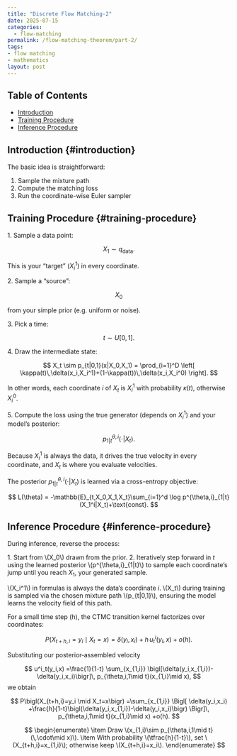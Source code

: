 ```yaml
---
title: "Discrete Flow Matching-2"
date: 2025-07-15
categories:
  - flow-matching
permalink: /flow-matching-theorem/part-2/  
tags:
- flow matching 
- mathematics
layout: post
---
```




<!-- Load MathJax so LaTeX renders in GitHub Pages without touching layouts -->
<script>
  window.MathJax = {
    tex: {
      inlineMath: [['\\(','\\)'], ['\\[','\\]']]
    }
  };
</script>
<script src="https://cdn.jsdelivr.net/npm/mathjax@3/es5/tex-mml-chtml.js"></script>


## Table of Contents
- [Introduction](#introduction)
- [Training Procedure](#training-procedure)
- [Inference Procedure](#inference-procedure)





## Introduction {#introduction} 


The basic idea is straightforward:

  1. Sample the mixture path
  2. Compute the matching loss
  3. Run the coordinate-wise Euler sampler



## Training Procedure {#training-procedure}

1\. Sample a data point:

$$
X_1 \sim q_{\mathrm{data}}.
$$

This is your “target” $(X_i^1)$ in every coordinate.

2\. Sample a “source”:

$$
X_0
$$

from your simple prior (e.g. uniform or noise).

3\. Pick a time:

$$
t \sim U[0,1].
$$

4\. Draw the intermediate state:

$$
X_t \sim p_{t|0,1}(x|X_0,X_1) = \prod_{i=1}^D \left[ \kappa(t)\,\delta(x_i,X_i^1)+(1-\kappa(t))\,\delta(x_i,X_i^0) \right].
$$

In other words, each coordinate $i$ of $X_t$ is $X_i^1$ with probability $\kappa(t)$, otherwise $X_i^0$.

5\. Compute the loss using the true generator (depends on $X_i^1$) and your model’s posterior:

$$
p^{\theta,i}_{1|t}(\cdot|X_t).
$$

Because $X_i^1$ is always the data, it drives the true velocity in every coordinate, and $X_t$ is where you evaluate velocities.

The posterior $p^{\theta,i}_{1|t}(\cdot|X_t)$ is learned via a cross-entropy objective:

$$
L(\theta) = -\mathbb{E}_{t,X_0,X_1,X_t}\sum_{i=1}^d \log p^{\theta,i}_{1|t}(X_1^i|X_t)+\text{const}.
$$

## Inference Procedure {#inference-procedure}

During inference, reverse the process:

1\. Start from \\(X_0\\) drawn from the prior.
2\. Iteratively step forward in $t$ using the learned posterior \\(p^{\theta,i}_{1|t}\\) to sample each coordinate’s jump until you reach $X_1$, your generated sample.

\\(X_i^1\\) in formulas is always the data’s coordinate $i$.
\\(X_t\\) during training is sampled via the chosen mixture path \\(p_{t|0,1}\\), ensuring the model learns the velocity field of this path.


For a small time step \(h\), the CTMC transition kernel factorizes over coordinates:

$$
P\bigl(X_{t+h,i}=y_i \mid X_t=x\bigr)
=\delta(y_i,x_i)+h\,u^i_t(y_i,x)+o(h).
$$

Substituting our posterior‐assembled velocity

$$
u^i_t(y_i,x)
=\frac{1}{1-t}
\sum_{x_{1,i}}
\bigl[\delta(y_i,x_{1,i})-\delta(y_i,x_i)\bigr]\,
p_{\theta,i,1\mid t}(x_{1,i}\mid x),
$$
we obtain

$$
P\bigl(X_{t+h,i}=y_i \mid X_t=x\bigr)
=\sum_{x_{1,i}}
\Bigl[
\delta(y_i,x_i)
+\frac{h}{1-t}\bigl(\delta(y_i,x_{1,i})-\delta(y_i,x_i)\bigr)
\Bigr]\,
p_{\theta,i,1\mid t}(x_{1,i}\mid x)
+o(h).
$$

$$
\begin{enumerate}
	\item Draw \(x_{1,i}\sim p_{\theta,i,1\mid t}(\,\cdot\mid x)\).
	\item With probability \(\tfrac{h}{1-t}\), set \(X_{t+h,i}=x_{1,i}\); otherwise keep \(X_{t+h,i}=x_i\).
\end{enumerate}
$$

